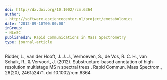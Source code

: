 ```yaml
---
doi: http://dx.doi.org/10.1002/rcm.6364
author:
- http://software.esciencecenter.nl/project/emetabolomics
date: '2012-09-10T00:00:00'
inGroup:
- NLeSC
publishedIn: Rapid Communications in Mass Spectrometry
type: journal-article
---
```

Ridder, L., van der Hooft, J. J. J., Verhoeven, S., de Vos, R. C. H., van Schaik, R., & Vervoort, J. (2012).  Substructure-based annotation of high-resolution multistage MS  n  spectral trees . Rapid Commun. Mass Spectrom., 26(20), 2461â2471. doi:10.1002/rcm.6364
